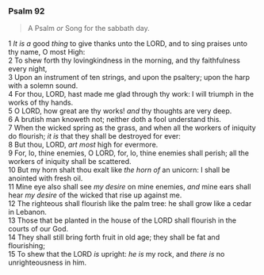### Psalm 92

> A Psalm *or* Song for the sabbath day.

1 *It is a* good *thing* to give thanks unto the LORD, and to sing praises unto thy name, O most High:  
2 To shew forth thy lovingkindness in the morning, and thy faithfulness every night,  
3 Upon an instrument of ten strings, and upon the psaltery; upon the harp with a solemn sound.  
4 For thou, LORD, hast made me glad through thy work: I will triumph in the works of thy hands.  
5 O LORD, how great are thy works! *and* thy thoughts are very deep.  
6 A brutish man knoweth not; neither doth a fool understand this.  
7 When the wicked spring as the grass, and when all the workers of iniquity do flourish; *it is* that they shall be destroyed for ever:  
8 But thou, LORD, *art most* high for evermore.  
9 For, lo, thine enemies, O LORD, for, lo, thine enemies shall perish; all the workers of iniquity shall be scattered.  
10 But my horn shalt thou exalt like *the horn of* an unicorn: I shall be anointed with fresh oil.  
11 Mine eye also shall see *my desire* on mine enemies, *and* mine ears shall hear *my desire* of the wicked that rise up against me.  
12 The righteous shall flourish like the palm tree: he shall grow like a cedar in Lebanon.  
13 Those that be planted in the house of the LORD shall flourish in the courts of our God.  
14 They shall still bring forth fruit in old age; they shall be fat and flourishing;  
15 To shew that the LORD *is* upright: *he is* my rock, and *there is* no unrighteousness in him.  
